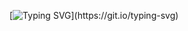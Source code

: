 <!-- ## Hi there 👋 -->
[![Typing SVG](https://readme-typing-svg.demolab.com?font=IBM+Plex+Serif&weight=600&pause=1000&color=005E80&width=435&lines=Building+software+that+matters.;Beautifully+simple+software.;Better+software+through+optimization.)](https://git.io/typing-svg)
<!--

**Here are some ideas to get you started:**

🙋‍♀️ A short introduction - what is your organization all about?
🌈 Contribution guidelines - how can the community get involved?
👩‍💻 Useful resources - where can the community find your docs? Is there anything else the community should know?
🍿 Fun facts - what does your team eat for breakfast?
🧙 Remember, you can do mighty things with the power of [Markdown](https://docs.github.com/github/writing-on-github/getting-started-with-writing-and-formatting-on-github/basic-writing-and-formatting-syntax)
-->
